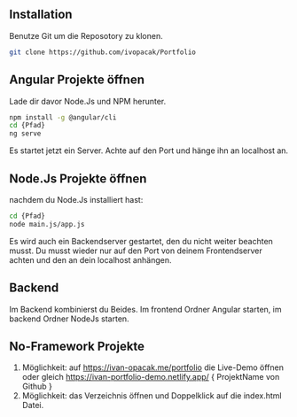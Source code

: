 ## Installation

Benutze Git um die Reposotory zu klonen.

```bash
git clone https://github.com/ivopacak/Portfolio
```

## Angular Projekte öffnen

Lade dir davor Node.Js und NPM herunter.

```bash
npm install -g @angular/cli
cd {Pfad}
ng serve
```
Es startet jetzt ein Server. Achte auf den Port und hänge ihn
an localhost an.

## Node.Js Projekte öffnen

nachdem du Node.Js installiert hast:

```bash
cd {Pfad}
node main.js/app.js
```
Es wird auch ein Backendserver gestartet, den du nicht weiter beachten musst.
Du musst wieder nur auf den Port von deinem Frontendserver achten und den an dein localhost anhängen.

## Backend

Im Backend kombinierst du Beides. 
Im frontend Ordner Angular starten,
im backend Ordner NodeJs starten. 

## No-Framework Projekte

1. Möglichkeit:
   auf https://ivan-opacak.me/portfolio die Live-Demo öffnen 
   oder gleich https://ivan-portfolio-demo.netlify.app/ { ProjektName von Github }
2. Möglichkeit:
   das Verzeichnis öffnen und Doppelklick auf die index.html Datei.

